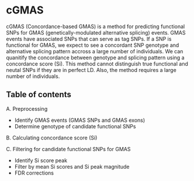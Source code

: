 # cGMAS

cGMAS (Concordance-based GMAS) is a method for predicting functional SNPs for GMAS (genetically-modulated alternative splicing) events. GMAS events have associated SNPs that can serve as tag SNPs. If a SNP is functional for GMAS, we expect to see a concordant SNP genotype and alternative splicing pattern accross a large number of individuals. We can quanitify the concordance between genotype and splicing pattern using a concordance score (Si). This method cannot distinguish true functional and neutal SNPs if they are in perfect LD. Also, the method requires a large number of individuals.

## Table of contents

A. Preprocessing
- Identify GMAS events (GMAS SNPs and GMAS exons)
- Determine genotype of candidate functional SNPs

B. Calculating concordance score (Si)

C. Filtering for candidate functional SNPs for GMAS
- Identify Si score peak
- Filter by mean Si scores and Si peak magnitude
- FDR corrections
